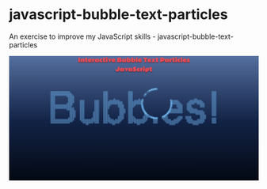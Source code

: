 # javascript-bubble-text-particles
An exercise to improve my JavaScript skills - javascript-bubble-text-particles

![Screenshot](javascript-bubble-text-particles.png)
